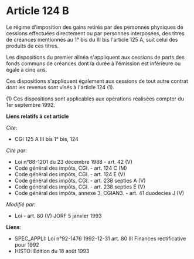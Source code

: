 # Article 124 B

Le régime d'imposition des gains retirés par des personnes physiques de cessions effectuées directement ou par personnes
interposées, des titres de créances mentionnés au 1° bis du III bis l'article 125 A, suit celui des produits de ces titres.

Les dispositions du premier alinéa s'appliquent aux cessions de parts des fonds communs de créances dont la durée à
l'émission est inférieure ou égale à cinq ans.

Ces dispositions s'appliquent également aux cessions de tout autre contrat dont les revenus sont visés à l'article 124 (1).

(1) Ces dispositions sont applicables aux opérations réalisées compter du 1er septembre 1992.

**Liens relatifs à cet article**

_Cite_:

  - CGI 125 A III bis 1° bis, 124

_Cité par_:

  - Loi n°88-1201 du 23 décembre 1988 - art. 42 (V)
  - Code général des impôts, CGI. - art. 124 C (M)
  - Code général des impôts, CGI. - art. 124 E (V)
  - Code général des impôts, CGI. - art. 238 septies A (V)
  - Code général des impôts, CGI. - art. 238 septies E (V)
  - Code général des impôts, annexe 3, CGIAN3. - art. 41 duodecies J (V)

_Modifié par_:

  - Loi - art. 80 (V) JORF 5 janvier 1993

**Liens**:

  - SPEC_APPLI: Loi n°92-1476 1992-12-31 art. 80 III Finances rectificative pour 1992
  - HISTO: Edition du 18 août 1993
